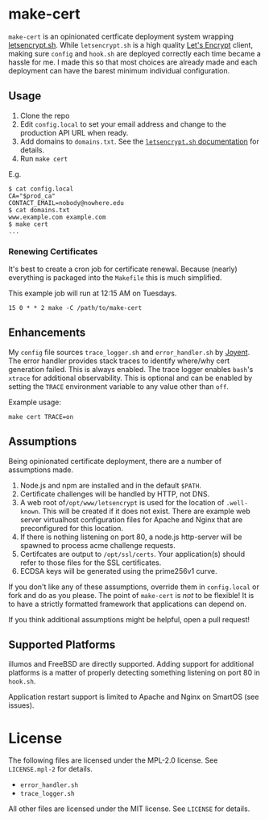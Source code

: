 # make-cert

`make-cert` is an opinionated certficate deployment system  wrapping
[letsencrypt.sh][letsencrypt.sh].  While `letsencrypt.sh` is a high quality
[Let's Encrypt][letsencrypt] client, making sure `config` and `hook.sh` are
deployed correctly each time became a hassle for me. I made this so that most
choices are already made and each deployment can have the barest minimum
individual configuration.

[letsencrypt.sh]: https://github.com/bahamat/letsencrypt.sh
[letsencrypt]: https://www.letsencrypt.org/

## Usage

1. Clone the repo
2. Edit `config.local` to set your email address and change to the production
   API URL when ready.
3. Add domains to `domains.txt`. See the [`letsencrypt.sh`
   documentation][domains_doc] for details.
4. Run `make cert`

[domains_doc]: ../../../letsencrypt.sh/blob/master/docs/domains_txt.md

E.g.

    $ cat config.local
    CA="$prod_ca"
    CONTACT_EMAIL=nobody@nowhere.edu
    $ cat domains.txt
    www.example.com example.com
    $ make cert
    ...

### Renewing Certificates

It's best to create a cron job for certificate renewal. Because (nearly)
everything is packaged into the `Makefile` this is much simplified.

This example job will run at 12:15 AM on Tuesdays.

    15 0 * * 2 make -C /path/to/make-cert

## Enhancements

My `config` file sources `trace_logger.sh` and `error_handler.sh` by
[Joyent][sdc-headnode]. The error handler provides stack traces to identify
where/why cert generation failed. This is always enabled. The trace logger
enables `bash`'s `xtrace` for additional observability. This is optional and
can be enabled by setting the `TRACE` environment variable to any value other
than `off`.

Example usage:

    make cert TRACE=on

[sdc-headnode]: https://github.com/joyent/sdc-headnode/tree/master/buildtools/lib

## Assumptions

Being opinionated certificate deployment, there are a number of assumptions
made.

1. Node.js and npm are installed and in the default `$PATH`.
2. Certificate challenges will be handled by HTTP, not DNS.
3. A web root of`/opt/www/letsencrypt` is used for the location of
   `.well-known`. This will be created if it does not exist. There are example
   web server virtualhost configuration files for Apache and Nginx that are
   preconfigured for this location.
4. If there is nothing listening on port 80, a node.js http-server will be
   spawned to process acme challenge requests.
5. Certifcates are output to `/opt/ssl/certs`. Your application(s) should refer
   to those files for the SSL certificates.
6. ECDSA keys will be generated using the prime256v1 curve.

If you don't like any of these assumptions, override them in `config.local` or
fork and do as you please. The point of `make-cert` is *not* to be flexible!
It is to have a strictly formatted framework that applications can depend on.

If you think additional assumptions might be helpful, open a pull request!

## Supported Platforms

illumos and FreeBSD are directly supported. Adding support for additional
platforms is a matter of properly detecting something listening on port 80 in
`hook.sh`.

Application restart support is limited to Apache and Nginx on SmartOS (see
issues).

# License

The following files are licensed under the MPL-2.0 license. See `LICENSE.mpl-2`
for details.

* `error_handler.sh`
* `trace_logger.sh`

All other files are licensed under the MIT license. See `LICENSE` for details.
